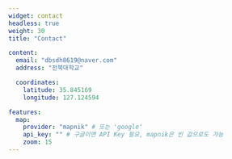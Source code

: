```yaml
---
widget: contact
headless: true
weight: 30
title: "Contact"

content:
  email: "dbsdh8619@naver.com"
  address: "전북대학교"

  coordinates:
    latitude: 35.845169
    longitude: 127.124594

features:
  map:
    provider: "mapnik" # 또는 'google'
    api_key: "" # 구글이면 API Key 필요, mapnik은 빈 값으로도 가능
    zoom: 15
---
```

